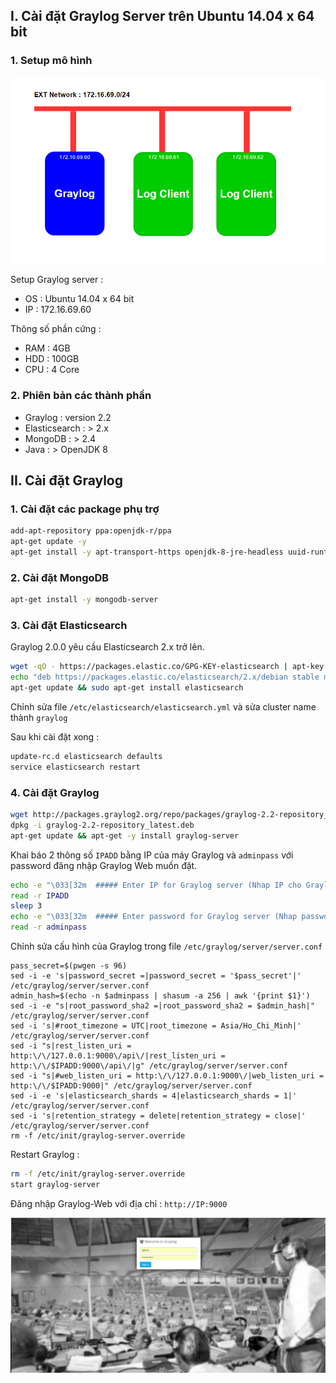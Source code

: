 ## I. Cài đặt Graylog Server trên Ubuntu 14.04 x 64 bit

### 1. Setup mô hình 

![graylog](/images/graylog-install01.png)

Setup Graylog server :

 - OS : Ubuntu 14.04 x 64 bit
 - IP : 172.16.69.60
	
Thông số phần cứng : 

 - RAM : 4GB
 - HDD : 100GB
 - CPU : 4 Core
	
### 2. Phiên bản các thành phần

 - Graylog : version 2.2 
 - Elasticsearch : > 2.x
 - MongoDB : > 2.4
 - Java : > OpenJDK 8
 
## II. Cài đặt Graylog

### 1. Cài đặt các package phụ trợ
```sh
add-apt-repository ppa:openjdk-r/ppa
apt-get update -y 
apt-get install -y apt-transport-https openjdk-8-jre-headless uuid-runtime pwgen
```
### 2. Cài đặt MongoDB
```sh
apt-get install -y mongodb-server
```
### 3. Cài đặt Elasticsearch
Graylog 2.0.0 yêu cầu Elasticsearch 2.x trở lên.

```sh
wget -qO - https://packages.elastic.co/GPG-KEY-elasticsearch | apt-key add -
echo "deb https://packages.elastic.co/elasticsearch/2.x/debian stable main" | tee -a /etc/apt/sources.list.d/elasticsearch-2.x.list
apt-get update && sudo apt-get install elasticsearch
```
Chỉnh sửa file ``/etc/elasticsearch/elasticsearch.yml`` và sửa cluster name thành `graylog`

Sau khi cài đặt xong :
```sh
update-rc.d elasticsearch defaults
service elasticsearch restart

```
### 4. Cài đặt Graylog

```sh
wget http://packages.graylog2.org/repo/packages/graylog-2.2-repository_latest.deb
dpkg -i graylog-2.2-repository_latest.deb
apt-get update && apt-get -y install graylog-server
```
Khai báo 2 thông số `IPADD` bằng IP của máy Graylog và `adminpass` với password đăng nhập Graylog Web muốn đặt.

```sh
echo -e "\033[32m  ##### Enter IP for Graylog server (Nhap IP cho Graylog) ##### \033[0m"
read -r IPADD
sleep 3
echo -e "\033[32m  ##### Enter password for Graylog server (Nhap password cho Graylog) ##### \033[0m"
read -r adminpass
```

Chỉnh sửa cấu hình của Graylog trong file `/etc/graylog/server/server.conf`

```
pass_secret=$(pwgen -s 96)
sed -i -e 's|password_secret =|password_secret = '$pass_secret'|' /etc/graylog/server/server.conf
admin_hash=$(echo -n $adminpass | shasum -a 256 | awk '{print $1}')
sed -i -e "s|root_password_sha2 =|root_password_sha2 = $admin_hash|" /etc/graylog/server/server.conf
sed -i 's|#root_timezone = UTC|root_timezone = Asia/Ho_Chi_Minh|' /etc/graylog/server/server.conf
sed -i "s|rest_listen_uri = http:\/\/127.0.0.1:9000\/api\/|rest_listen_uri = http:\/\/$IPADD:9000\/api\/|g" /etc/graylog/server/server.conf
sed -i "s|#web_listen_uri = http:\/\/127.0.0.1:9000\/|web_listen_uri = http:\/\/$IPADD:9000|" /etc/graylog/server/server.conf
sed -i -e 's|elasticsearch_shards = 4|elasticsearch_shards = 1|' /etc/graylog/server/server.conf
sed -i 's|retention_strategy = delete|retention_strategy = close|' /etc/graylog/server/server.conf
rm -f /etc/init/graylog-server.override
```

Restart Graylog :
```sh
rm -f /etc/init/graylog-server.override
start graylog-server
```

Đăng nhập Graylog-Web với địa chỉ : `http://IP:9000`
 
![graylog](/images/graylog-install02.png)
